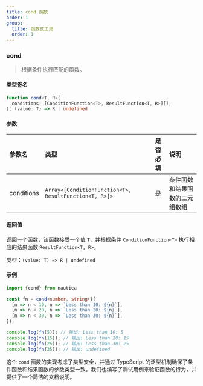 ```yaml
---
title: cond 函数
order: 1
group:
  title: 函数式工具
  order: 1
---
```


### cond

> 根据条件执行匹配的函数。

#### 类型签名

```ts
function cond<T, R>(
  conditions: [ConditionFunction<T>, ResultFunction<T, R>][],
): (value: T) => R | undefined
```

#### 参数

| 参数名     | 类型                                                  | 是否必填 | 说明                           |
| :--------- | :---------------------------------------------------- | :------: | :----------------------------- |
| conditions | `Array<[ConditionFunction<T>, ResultFunction<T, R>]>` |    是    | 条件函数和结果函数的二元组数组 |

#### 返回值

返回一个函数，该函数接受一个值 `T`，并根据条件 `ConditionFunction<T>` 执行相应的结果函数 `ResultFunction<T, R>`。

类型：`(value: T) => R | undefined`

#### 示例

```ts
import {cond} from nautica

const fn = cond<number, string>([
  [n => n < 10, n => `Less than 10: ${n}`],
  [n => n < 20, n => `Less than 20: ${n}`],
  [n => n < 30, n => `Less than 30: ${n}`],
]);

console.log(fn(5)); // 输出: Less than 10: 5
console.log(fn(15)); // 输出: Less than 20: 15
console.log(fn(25)); // 输出: Less than 30: 25
console.log(fn(35)); // 输出: undefined
```

这个 `cond` 函数的实现考虑了类型安全，并通过 TypeScript 的泛型机制确保了条件函数和结果函数的参数类型一致。我们也编写了测试用例来验证函数的行为，并提供了一个简洁的文档说明。
